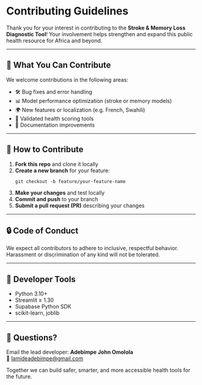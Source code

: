 
# Contributing Guidelines

Thank you for your interest in contributing to the **Stroke & Memory Loss Diagnostic Tool**! Your involvement helps strengthen and expand this public health resource for Africa and beyond.

---

## 🧠 What You Can Contribute

We welcome contributions in the following areas:

- 🛠️ Bug fixes and error handling
- 📊 Model performance optimization (stroke or memory models)
- 🌍 New features or localization (e.g. French, Swahili)
- 🧪 Validated health scoring tools
- 📄 Documentation improvements

---

## 🚀 How to Contribute

1. **Fork this repo** and clone it locally
2. **Create a new branch** for your feature:
   ```
   git checkout -b feature/your-feature-name
   ```
3. **Make your changes** and test locally
4. **Commit and push** to your branch
5. **Submit a pull request (PR)** describing your changes

---

## 🔒 Code of Conduct

We expect all contributors to adhere to inclusive, respectful behavior. Harassment or discrimination of any kind will not be tolerated.

---

## 🧰 Developer Tools

- Python 3.10+
- Streamlit ≥ 1.30
- Supabase Python SDK
- scikit-learn, joblib

---

## 💌 Questions?

Email the lead developer: **Adebimpe John Omolola**  
📧 [lamideadebimpe@gmail.com](mailto:lamideadebimpe@gmail.com)

Together we can build safer, smarter, and more accessible health tools for the future.

